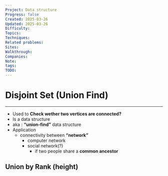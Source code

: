 ```yaml
---
Project: Data structure
Progress: false
Created: 2025-03-26
Updated: 2025-03-26
Difficulty: 
Topics: 
Techniques: 
Related problems: 
Sites: 
Walkthrough: 
Companies: 
Note: 
tags: 
TODO: 
---
```

# Disjoint Set (Union Find)
---
- Used to **Check wether two vertices are connected?**
- Is a data structure
- aka : **“union-find”** data structure
- Application
    - connectivity between **“network”**
        - computer network
        - social network(?)
            - if two people share a **common ancestor**

## Union by Rank (height)